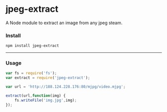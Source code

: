 jpeg-extract
==================

A Node module to extract an image from any jpeg steam.

### Install

```bash
npm install jpeg-extract
```
  
---------------------- 
### Usage

```javascript
var fs = require('fs');
var extract = require('jpeg-extract');

var url = 'http://188.124.228.176:80/mjpg/video.mjpg';

extract(url,function(img) {
	fs.writeFile('img.jpg',img);
});
```